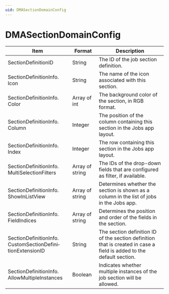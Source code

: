 ```yaml
---
uid: DMASectionDomainConfig
---
```


# DMASectionDomainConfig

| Item                                                          | Format          | Description                                                                                                          |
|---------------------------------------------------------------|-----------------|----------------------------------------------------------------------------------------------------------------------|
| SectionDefinitionID                                           | String          | The ID of the job section definition.                                                                                |
| SectionDefinitionInfo.<br>Icon                                | String          | The name of the icon associated with this section.                                                                   |
| SectionDefinitionInfo.<br>Color                               | Array of int    | The background color of the section, in RGB format.                                                                  |
| SectionDefinitionInfo.<br>Column                              | Integer         | The position of the column containing this section in the Jobs app layout.                                           |
| SectionDefinitionInfo.<br>Index                               | Integer         | The row containing this section in the Jobs app layout.                                                              |
| SectionDefinitionInfo.<br>MultiSelectionFilters               | Array of string | The IDs of the drop-down fields that are configured as filter, if available.                                         |
| SectionDefinitionInfo.<br>ShowInListView                      | Array of string | Determines whether the section is shown as a column in the list of jobs in the Jobs app.                             |
| SectionDefinitionInfo.<br>FieldIndices                        | Array of string | Determines the position and order of the fields in the section.                                                      |
| SectionDefinitionInfo.<br>CustomSectionDefini­tionExtensionID | String          | The section definition ID of the section definition that is created in case a field is added to the default section. |
| SectionDefinitionInfo.<br>AllowMultipleInstances              | Boolean         | Indicates whether multiple instances of the job section will be allowed.                                             |
